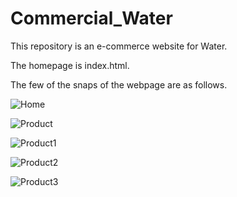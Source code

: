 # Commercial_Water
This repository is an e-commerce website for Water.

The homepage is index.html.

The few of the snaps of the webpage are as follows.

![Home](https://github.com/AthulSrinivas/Commercial_Water/blob/master/Snap/home.JPG?raw=true)




![Product](https://github.com/AthulSrinivas/Commercial_Water/blob/master/Snap/product.JPG?raw=true)




![Product1](https://github.com/AthulSrinivas/Commercial_Water/blob/master/Snap/product1.JPG?raw=true)




![Product2](https://github.com/AthulSrinivas/Commercial_Water/blob/master/Snap/product2.JPG?raw=true)




![Product3](https://github.com/AthulSrinivas/Commercial_Water/blob/master/Snap/contact.JPG?raw=true)
